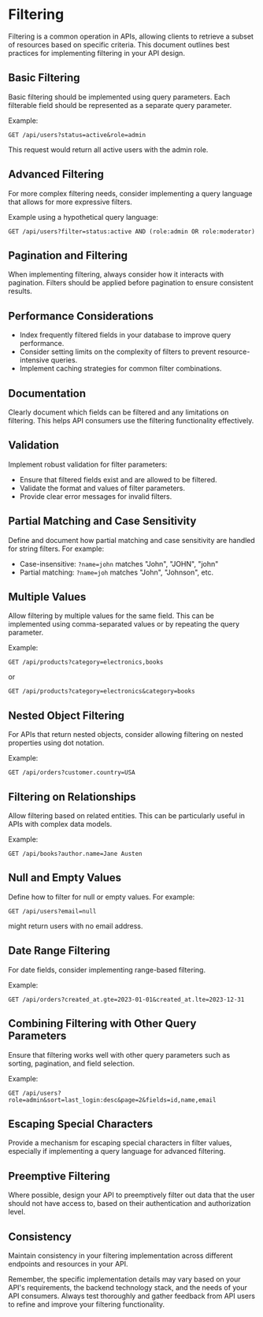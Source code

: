 # Filtering

Filtering is a common operation in APIs, allowing clients to retrieve a subset of resources based on specific criteria. This document outlines best practices for implementing filtering in your API design.

## Basic Filtering

Basic filtering should be implemented using query parameters. Each filterable field should be represented as a separate query parameter.

Example:
```
GET /api/users?status=active&role=admin
```

This request would return all active users with the admin role.

## Advanced Filtering

For more complex filtering needs, consider implementing a query language that allows for more expressive filters.

Example using a hypothetical query language:
```
GET /api/users?filter=status:active AND (role:admin OR role:moderator)
```

## Pagination and Filtering

When implementing filtering, always consider how it interacts with pagination. Filters should be applied before pagination to ensure consistent results.

## Performance Considerations

- Index frequently filtered fields in your database to improve query performance.
- Consider setting limits on the complexity of filters to prevent resource-intensive queries.
- Implement caching strategies for common filter combinations.

## Documentation

Clearly document which fields can be filtered and any limitations on filtering. This helps API consumers use the filtering functionality effectively.

## Validation

Implement robust validation for filter parameters:
- Ensure that filtered fields exist and are allowed to be filtered.
- Validate the format and values of filter parameters.
- Provide clear error messages for invalid filters.

## Partial Matching and Case Sensitivity

Define and document how partial matching and case sensitivity are handled for string filters. For example:
- Case-insensitive: `?name=john` matches "John", "JOHN", "john"
- Partial matching: `?name=joh` matches "John", "Johnson", etc.

## Multiple Values

Allow filtering by multiple values for the same field. This can be implemented using comma-separated values or by repeating the query parameter.

Example:
```
GET /api/products?category=electronics,books
```
or
```
GET /api/products?category=electronics&category=books
```

## Nested Object Filtering

For APIs that return nested objects, consider allowing filtering on nested properties using dot notation.

Example:
```
GET /api/orders?customer.country=USA
```

## Filtering on Relationships

Allow filtering based on related entities. This can be particularly useful in APIs with complex data models.

Example:
```
GET /api/books?author.name=Jane Austen
```

## Null and Empty Values

Define how to filter for null or empty values. For example:
```
GET /api/users?email=null
```
might return users with no email address.

## Date Range Filtering

For date fields, consider implementing range-based filtering.

Example:
```
GET /api/orders?created_at.gte=2023-01-01&created_at.lte=2023-12-31
```

## Combining Filtering with Other Query Parameters

Ensure that filtering works well with other query parameters such as sorting, pagination, and field selection.

Example:
```
GET /api/users?role=admin&sort=last_login:desc&page=2&fields=id,name,email
```

## Escaping Special Characters

Provide a mechanism for escaping special characters in filter values, especially if implementing a query language for advanced filtering.

## Preemptive Filtering

Where possible, design your API to preemptively filter out data that the user should not have access to, based on their authentication and authorization level.

## Consistency

Maintain consistency in your filtering implementation across different endpoints and resources in your API.

Remember, the specific implementation details may vary based on your API's requirements, the backend technology stack, and the needs of your API consumers. Always test thoroughly and gather feedback from API users to refine and improve your filtering functionality.